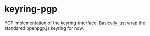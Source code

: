 # keyring-pgp

PGP implementation of the keyring-interface. Basically just wrap the standared openpgp.js keyring for now.
